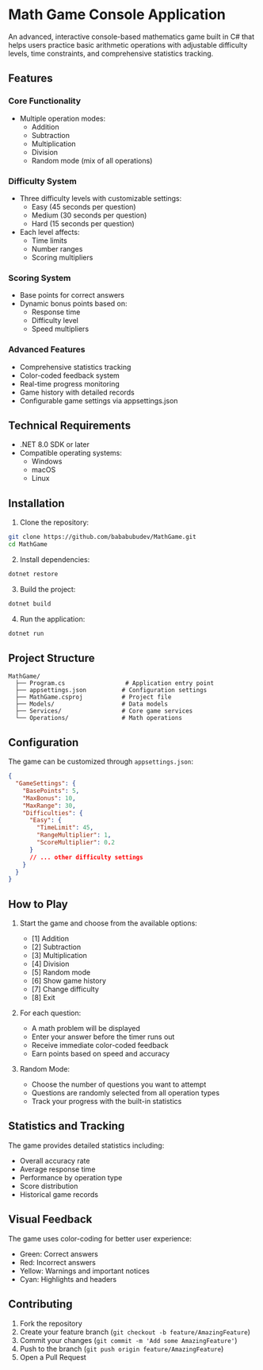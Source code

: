 # Math Game Console Application

An advanced, interactive console-based mathematics game built in C# that helps users practice basic arithmetic operations with adjustable difficulty levels, time constraints, and comprehensive statistics tracking.

## Features

### Core Functionality
- Multiple operation modes:
  - Addition
  - Subtraction
  - Multiplication
  - Division
  - Random mode (mix of all operations)

### Difficulty System
- Three difficulty levels with customizable settings:
  - Easy (45 seconds per question)
  - Medium (30 seconds per question)
  - Hard (15 seconds per question)
- Each level affects:
  - Time limits
  - Number ranges
  - Scoring multipliers

### Scoring System
- Base points for correct answers
- Dynamic bonus points based on:
  - Response time
  - Difficulty level
  - Speed multipliers

### Advanced Features
- Comprehensive statistics tracking
- Color-coded feedback system
- Real-time progress monitoring
- Game history with detailed records
- Configurable game settings via appsettings.json

## Technical Requirements

- .NET 8.0 SDK or later
- Compatible operating systems:
  - Windows
  - macOS
  - Linux

## Installation

1. Clone the repository:
```bash
git clone https://github.com/bababubudev/MathGame.git
cd MathGame
```

2. Install dependencies:
```bash
dotnet restore
```

3. Build the project:
```bash
dotnet build
```

4. Run the application:
```bash
dotnet run
```

## Project Structure

```
MathGame/
  ├── Program.cs                 # Application entry point
  ├── appsettings.json          # Configuration settings
  ├── MathGame.csproj           # Project file
  ├── Models/                   # Data models
  ├── Services/                 # Core game services
  └── Operations/               # Math operations
```

## Configuration

The game can be customized through `appsettings.json`:

```json
{
  "GameSettings": {
    "BasePoints": 5,
    "MaxBonus": 10,
    "MaxRange": 30,
    "Difficulties": {
      "Easy": {
        "TimeLimit": 45,
        "RangeMultiplier": 1,
        "ScoreMultiplier": 0.2
      }
      // ... other difficulty settings
    }
  }
}
```

## How to Play

1. Start the game and choose from the available options:
   - [1] Addition
   - [2] Subtraction
   - [3] Multiplication
   - [4] Division
   - [5] Random mode
   - [6] Show game history
   - [7] Change difficulty
   - [8] Exit

2. For each question:
   - A math problem will be displayed
   - Enter your answer before the timer runs out
   - Receive immediate color-coded feedback
   - Earn points based on speed and accuracy

3. Random Mode:
   - Choose the number of questions you want to attempt
   - Questions are randomly selected from all operation types
   - Track your progress with the built-in statistics

## Statistics and Tracking

The game provides detailed statistics including:
- Overall accuracy rate
- Average response time
- Performance by operation type
- Score distribution
- Historical game records

## Visual Feedback

The game uses color-coding for better user experience:
- Green: Correct answers
- Red: Incorrect answers
- Yellow: Warnings and important notices
- Cyan: Highlights and headers

## Contributing

1. Fork the repository
2. Create your feature branch (`git checkout -b feature/AmazingFeature`)
3. Commit your changes (`git commit -m 'Add some AmazingFeature'`)
4. Push to the branch (`git push origin feature/AmazingFeature`)
5. Open a Pull Request
